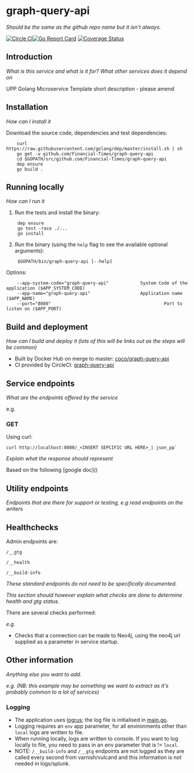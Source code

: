 # graph-query-api
_Should be the same as the github repo name but it isn't always._

[![Circle CI](https://circleci.com/gh/Financial-Times/graph-query-api/tree/master.png?style=shield)](https://circleci.com/gh/Financial-Times/graph-query-api/tree/master)[![Go Report Card](https://goreportcard.com/badge/github.com/Financial-Times/graph-query-api)](https://goreportcard.com/report/github.com/Financial-Times/graph-query-api) [![Coverage Status](https://coveralls.io/repos/github/Financial-Times/graph-query-api/badge.svg)](https://coveralls.io/github/Financial-Times/graph-query-api)

## Introduction

_What is this service and what is it for? What other services does it depend on_

UPP Golang Microservice Template short description - please amend

## Installation
      
_How can I install it_

Download the source code, dependencies and test dependencies:

        curl https://raw.githubusercontent.com/golang/dep/master/install.sh | sh
        go get -u github.com/Financial-Times/graph-query-api
        cd $GOPATH/src/github.com/Financial-Times/graph-query-api
        dep ensure
        go build .

## Running locally
_How can I run it_

1. Run the tests and install the binary:

        dep ensure
        go test -race ./...
        go install

2. Run the binary (using the `help` flag to see the available optional arguments):

        $GOPATH/bin/graph-query-api [--help]

Options:

        --app-system-code="graph-query-api"            System Code of the application ($APP_SYSTEM_CODE)
        --app-name="graph-query-api"                   Application name ($APP_NAME)
        --port="8080"                                           Port to listen on ($APP_PORT)

## Build and deployment
_How can I build and deploy it (lots of this will be links out as the steps will be common)_

* Built by Docker Hub on merge to master: [coco/graph-query-api](https://hub.docker.com/r/coco/graph-query-api/)
* CI provided by CircleCI: [graph-query-api](https://circleci.com/gh/Financial-Times/graph-query-api)

## Service endpoints
_What are the endpoints offered by the service_

e.g.
### GET

Using curl:

    curl http://localhost:8080/_<INSERT SEPCIFIC URL HERE>_| json_pp`

_Explain what the response should represent_

Based on the following [google doc](_<INSERT API DOCUMETATION HERE>_)

## Utility endpoints
_Endpoints that are there for support or testing, e.g read endpoints on the writers_

## Healthchecks
Admin endpoints are:

`/__gtg`

`/__health`

`/__build-info`

_These standard endpoints do not need to be specifically documented._

_This section *should* however explain what checks are done to determine health and gtg status._

There are several checks performed:

_e.g._
* Checks that a connection can be made to Neo4j, using the neo4j url supplied as a parameter in service startup.

## Other information
_Anything else you want to add._

_e.g. (NB: this example may be something we want to extract as it's probably common to a lot of services)_

### Logging

* The application uses [logrus](https://github.com/sirupsen/logrus); the log file is initialised in [main.go](main.go).
* Logging requires an `env` app parameter, for all environments other than `local` logs are written to file.
* When running locally, logs are written to console. If you want to log locally to file, you need to pass in an env parameter that is != `local`.
* NOTE: `/__build-info` and `/__gtg` endpoints are not logged as they are called every second from varnish/vulcand and this information is not needed in logs/splunk.